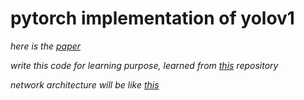 # pytorch implementation of yolov1

*here is the [paper](https://arxiv.org/abs/1506.02640v5)*

*write this code for learning purpose, learned from [this](https://github.com/xiongzihua/pytorch-YOLO-v1) repository*

*network architecture will be like [this](https://github.com/pjreddie/darknet/blob/master/cfg/yolov1.cfg)*
